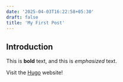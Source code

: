 ```yaml
---
date: '2025-04-03T16:22:58+05:30'
draft: false
title: 'My First Post'
---
```

## Introduction

This is **bold** text, and this is *emphasized* text.

Visit the [Hugo](https://gohugo.io) website!